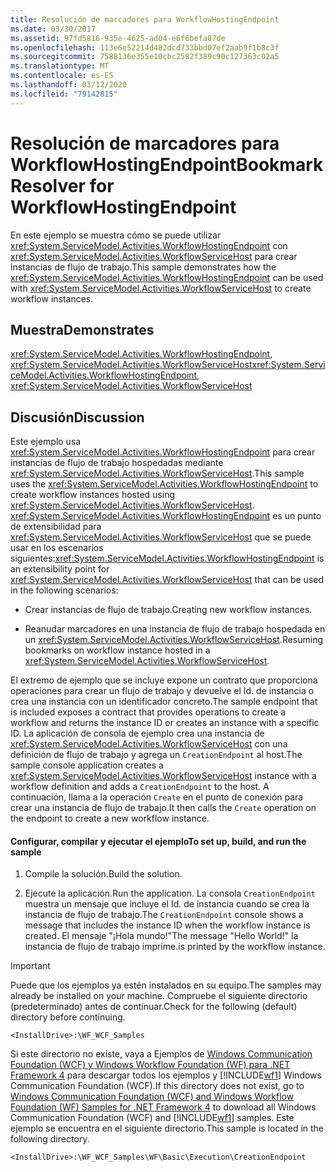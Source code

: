 ```yaml
---
title: Resolución de marcadores para WorkflowHostingEndpoint
ms.date: 03/30/2017
ms.assetid: 97fd5816-935e-4625-ad04-e6f6befa07de
ms.openlocfilehash: 113e6e52214d482dcd733bbd07ef2aab9f1b8c3f
ms.sourcegitcommit: 7588136e355e10cbc2582f389c90c127363c02a5
ms.translationtype: MT
ms.contentlocale: es-ES
ms.lasthandoff: 03/12/2020
ms.locfileid: "79142815"
---
```

# <a name="bookmark-resolver-for-workflowhostingendpoint"></a><span data-ttu-id="ab5c1-102">Resolución de marcadores para WorkflowHostingEndpoint</span><span class="sxs-lookup"><span data-stu-id="ab5c1-102">Bookmark Resolver for WorkflowHostingEndpoint</span></span>
<span data-ttu-id="ab5c1-103">En este ejemplo se muestra cómo se puede utilizar <xref:System.ServiceModel.Activities.WorkflowHostingEndpoint> con <xref:System.ServiceModel.Activities.WorkflowServiceHost> para crear instancias de flujo de trabajo.</span><span class="sxs-lookup"><span data-stu-id="ab5c1-103">This sample demonstrates how the <xref:System.ServiceModel.Activities.WorkflowHostingEndpoint> can be used with <xref:System.ServiceModel.Activities.WorkflowServiceHost> to create workflow instances.</span></span>  
  
## <a name="demonstrates"></a><span data-ttu-id="ab5c1-104">Muestra</span><span class="sxs-lookup"><span data-stu-id="ab5c1-104">Demonstrates</span></span>  
 <span data-ttu-id="ab5c1-105"><xref:System.ServiceModel.Activities.WorkflowHostingEndpoint>, <xref:System.ServiceModel.Activities.WorkflowServiceHost></span><span class="sxs-lookup"><span data-stu-id="ab5c1-105"><xref:System.ServiceModel.Activities.WorkflowHostingEndpoint>, <xref:System.ServiceModel.Activities.WorkflowServiceHost></span></span>  
  
## <a name="discussion"></a><span data-ttu-id="ab5c1-106">Discusión</span><span class="sxs-lookup"><span data-stu-id="ab5c1-106">Discussion</span></span>  
 <span data-ttu-id="ab5c1-107">Este ejemplo usa <xref:System.ServiceModel.Activities.WorkflowHostingEndpoint> para crear instancias de flujo de trabajo hospedadas mediante <xref:System.ServiceModel.Activities.WorkflowServiceHost>.</span><span class="sxs-lookup"><span data-stu-id="ab5c1-107">This sample uses the <xref:System.ServiceModel.Activities.WorkflowHostingEndpoint> to create workflow instances hosted using <xref:System.ServiceModel.Activities.WorkflowServiceHost>.</span></span> <span data-ttu-id="ab5c1-108"><xref:System.ServiceModel.Activities.WorkflowHostingEndpoint> es un punto de extensibilidad para <xref:System.ServiceModel.Activities.WorkflowServiceHost> que se puede usar en los escenarios siguientes:</span><span class="sxs-lookup"><span data-stu-id="ab5c1-108"><xref:System.ServiceModel.Activities.WorkflowHostingEndpoint> is an extensibility point for <xref:System.ServiceModel.Activities.WorkflowServiceHost> that can be used in the following scenarios:</span></span>  
  
- <span data-ttu-id="ab5c1-109">Crear instancias de flujo de trabajo.</span><span class="sxs-lookup"><span data-stu-id="ab5c1-109">Creating new workflow instances.</span></span>  
  
- <span data-ttu-id="ab5c1-110">Reanudar marcadores en una instancia de flujo de trabajo hospedada en un <xref:System.ServiceModel.Activities.WorkflowServiceHost>.</span><span class="sxs-lookup"><span data-stu-id="ab5c1-110">Resuming bookmarks on workflow instance hosted in a <xref:System.ServiceModel.Activities.WorkflowServiceHost>.</span></span>  
  
 <span data-ttu-id="ab5c1-111">El extremo de ejemplo que se incluye expone un contrato que proporciona operaciones para crear un flujo de trabajo y devuelve el Id. de instancia o crea una instancia con un identificador concreto.</span><span class="sxs-lookup"><span data-stu-id="ab5c1-111">The sample endpoint that is included exposes a contract that provides operations to create a workflow and returns the instance ID or creates an instance with a specific ID.</span></span> <span data-ttu-id="ab5c1-112">La aplicación de consola de ejemplo crea una instancia de <xref:System.ServiceModel.Activities.WorkflowServiceHost> con una definición de flujo de trabajo y agrega un `CreationEndpoint` al host.</span><span class="sxs-lookup"><span data-stu-id="ab5c1-112">The sample console application creates a <xref:System.ServiceModel.Activities.WorkflowServiceHost> instance with a workflow definition and adds a `CreationEndpoint` to the host.</span></span> <span data-ttu-id="ab5c1-113">A continuación, llama a la operación `Create` en el punto de conexión para crear una instancia de flujo de trabajo.</span><span class="sxs-lookup"><span data-stu-id="ab5c1-113">It then calls the `Create` operation on the endpoint to create a new workflow instance.</span></span>  
  
#### <a name="to-set-up-build-and-run-the-sample"></a><span data-ttu-id="ab5c1-114">Configurar, compilar y ejecutar el ejemplo</span><span class="sxs-lookup"><span data-stu-id="ab5c1-114">To set up, build, and run the sample</span></span>  
  
1. <span data-ttu-id="ab5c1-115">Compile la solución.</span><span class="sxs-lookup"><span data-stu-id="ab5c1-115">Build the solution.</span></span>  
  
2. <span data-ttu-id="ab5c1-116">Ejecute la aplicación.</span><span class="sxs-lookup"><span data-stu-id="ab5c1-116">Run the application.</span></span> <span data-ttu-id="ab5c1-117">La consola `CreationEndpoint` muestra un mensaje que incluye el Id. de instancia cuando se crea la instancia de flujo de trabajo.</span><span class="sxs-lookup"><span data-stu-id="ab5c1-117">The `CreationEndpoint` console shows a message that includes the instance ID when the workflow instance is created.</span></span> <span data-ttu-id="ab5c1-118">El mensaje "¡Hola mundo!"</span><span class="sxs-lookup"><span data-stu-id="ab5c1-118">The message "Hello World!"</span></span> <span data-ttu-id="ab5c1-119">la instancia de flujo de trabajo imprime.</span><span class="sxs-lookup"><span data-stu-id="ab5c1-119">is printed by the workflow instance.</span></span>  
  
> [!IMPORTANT]
> <span data-ttu-id="ab5c1-120">Puede que los ejemplos ya estén instalados en su equipo.</span><span class="sxs-lookup"><span data-stu-id="ab5c1-120">The samples may already be installed on your machine.</span></span> <span data-ttu-id="ab5c1-121">Compruebe el siguiente directorio (predeterminado) antes de continuar.</span><span class="sxs-lookup"><span data-stu-id="ab5c1-121">Check for the following (default) directory before continuing.</span></span>  
>
> `<InstallDrive>:\WF_WCF_Samples`  
>
> <span data-ttu-id="ab5c1-122">Si este directorio no existe, vaya a Ejemplos de [Windows Communication Foundation (WCF) y Windows Workflow Foundation (WF) para .NET Framework 4](https://www.microsoft.com/download/details.aspx?id=21459) para descargar todos los ejemplos y [!INCLUDE[wf1](../../../../includes/wf1-md.md)] Windows Communication Foundation (WCF).</span><span class="sxs-lookup"><span data-stu-id="ab5c1-122">If this directory does not exist, go to [Windows Communication Foundation (WCF) and Windows Workflow Foundation (WF) Samples for .NET Framework 4](https://www.microsoft.com/download/details.aspx?id=21459) to download all Windows Communication Foundation (WCF) and [!INCLUDE[wf1](../../../../includes/wf1-md.md)] samples.</span></span> <span data-ttu-id="ab5c1-123">Este ejemplo se encuentra en el siguiente directorio.</span><span class="sxs-lookup"><span data-stu-id="ab5c1-123">This sample is located in the following directory.</span></span>  
>
> `<InstallDrive>:\WF_WCF_Samples\WF\Basic\Execution\CreationEndpoint`
